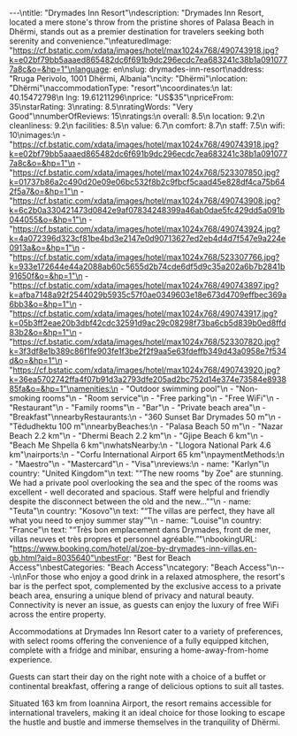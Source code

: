 ---\ntitle: "Drymades Inn Resort"\ndescription: "Drymades Inn Resort, located a mere stone's throw from the pristine shores of Palasa Beach in Dhërmi, stands out as a premier destination for travelers seeking both serenity and convenience."\nfeaturedImage: "https://cf.bstatic.com/xdata/images/hotel/max1024x768/490743918.jpg?k=e02bf79bb5aaaed865482dc6f691b9dc296ecdc7ea683241c38b1a0910777a8c&o=&hp=1"\nlanguage: en\nslug: drymades-inn-resort\naddress: "Rruga Perivolo, 1001 Dhërmi, Albania"\ncity: "Dhërmi"\nlocation: "Dhërmi"\naccommodationType: "resort"\ncoordinates:\n  lat: 40.15472798\n  lng: 19.61211296\nprice: "US$35"\npriceFrom: 35\nstarRating: 3\nrating: 8.5\nratingWords: "Very Good"\nnumberOfReviews: 15\nratings:\n  overall: 8.5\n  location: 9.2\n  cleanliness: 9.2\n  facilities: 8.5\n  value: 6.7\n  comfort: 8.7\n  staff: 7.5\n  wifi: 10\nimages:\n  - "https://cf.bstatic.com/xdata/images/hotel/max1024x768/490743918.jpg?k=e02bf79bb5aaaed865482dc6f691b9dc296ecdc7ea683241c38b1a0910777a8c&o=&hp=1"\n  - "https://cf.bstatic.com/xdata/images/hotel/max1024x768/523307850.jpg?k=01737b86a2c490d20e09e06bc532f8b2c9fbcf5caad45e828df4ca75b642f5a7&o=&hp=1"\n  - "https://cf.bstatic.com/xdata/images/hotel/max1024x768/490743908.jpg?k=6c2b0a330421473d0842e9af07834248399a46ab0dae5fc429dd5a091b044055&o=&hp=1"\n  - "https://cf.bstatic.com/xdata/images/hotel/max1024x768/490743924.jpg?k=4a072396d323cf81be4bd3e2147e0d90713627ed2eb4d4d7f547e9a224e0913a&o=&hp=1"\n  - "https://cf.bstatic.com/xdata/images/hotel/max1024x768/523307766.jpg?k=933e172644e44a2088ab60c5655d2b74cde6df5d9c35a202a6b7b2841b91650f&o=&hp=1"\n  - "https://cf.bstatic.com/xdata/images/hotel/max1024x768/490743897.jpg?k=afba7148a92f2544029b5935c57f0ae0349603e18e673d4709effbec369a6bb3&o=&hp=1"\n  - "https://cf.bstatic.com/xdata/images/hotel/max1024x768/490743917.jpg?k=05b3ff2eae20b3dbf42cdc32591d9ac29c08298f73ba6cb5d839b0ed8ffd83b2&o=&hp=1"\n  - "https://cf.bstatic.com/xdata/images/hotel/max1024x768/523307820.jpg?k=3f3df8e1b389c86f1fe903fe1f3be2f2f9aa5e63fdeffb349d43a0958e7f534d&o=&hp=1"\n  - "https://cf.bstatic.com/xdata/images/hotel/max1024x768/490743920.jpg?k=36ea5702742ffa4f07b91d3a2793dfe205ad2bc752d14e374e73584e893885fa&o=&hp=1"\namenities:\n  - "Outdoor swimming pool"\n  - "Non-smoking rooms"\n  - "Room service"\n  - "Free parking"\n  - "Free WiFi"\n  - "Restaurant"\n  - "Family rooms"\n  - "Bar"\n  - "Private beach area"\n  - "Breakfast"\nnearbyRestaurants:\n  - "360 Sunset Bar Drymades 50 m"\n  - "Tëdudhektu 100 m"\nnearbyBeaches:\n  - "Palasa Beach 50 m"\n  - "Nazar Beach 2.2 km"\n  - "Dhermi Beach 2.2 km"\n  - "Gjipe Beach 6 km"\n  - "Beach Me Shpella 6 km"\nwhatsNearby:\n  - "Llogora National Park 4.6 km"\nairports:\n  - "Corfu International Airport 65 km"\npaymentMethods:\n  - "Maestro"\n  - "Mastercard"\n  - "Visa"\nreviews:\n  - name: "Karlyn"\n    country: "United Kingdom"\n    text: "“The new rooms \"by Zoe\" are stunning. We had a private pool overlooking the sea and the spec of the rooms was excellent - well decorated and spacious. Staff were helpful and friendly despite the disconnect between the old and the new...”"\n  - name: "Teuta"\n    country: "Kosovo"\n    text: "“The villas are perfect, they have all what you need to enjoy summer stay”"\n  - name: "Louise"\n    country: "France"\n    text: "“Très bon emplacement dans Drymades, front de mer, villas neuves et très propres et personnel agréable.”"\nbookingURL: "https://www.booking.com/hotel/al/zoe-by-drymades-inn-villas.en-gb.html?aid=8035640"\nbestFor: "Best for Beach Access"\nbestCategories: "Beach Access"\ncategory: "Beach Access"\n---\n\nFor those who enjoy a good drink in a relaxed atmosphere, the resort's bar is the perfect spot, complemented by the exclusive access to a private beach area, ensuring a unique blend of privacy and natural beauty. Connectivity is never an issue, as guests can enjoy the luxury of free WiFi across the entire property.

Accommodations at Drymades Inn Resort cater to a variety of preferences, with select rooms offering the convenience of a fully equipped kitchen, complete with a fridge and minibar, ensuring a home-away-from-home experience.

Guests can start their day on the right note with a choice of a buffet or continental breakfast, offering a range of delicious options to suit all tastes. 

Situated 163 km from Ioannina Airport, the resort remains accessible for international travelers, making it an ideal choice for those looking to escape the hustle and bustle and immerse themselves in the tranquility of Dhërmi.